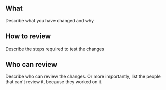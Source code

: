 ## What

Describe what you have changed and why

## How to review

Describe the steps required to test the changes

## Who can review

Describe who can review the changes. Or more importantly, list the people that
can't review it, because they worked on it.
